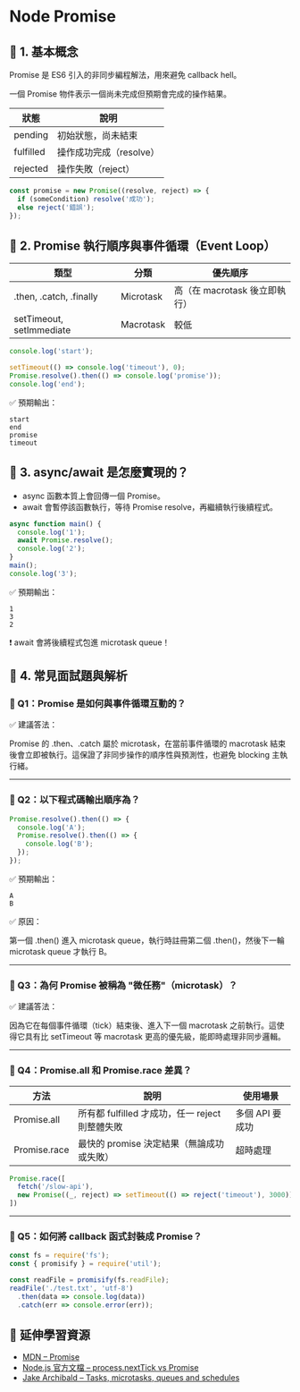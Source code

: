 # Node Promise

## 📌 1. 基本概念

Promise 是 ES6 引入的非同步編程解法，用來避免 callback hell。

一個 Promise 物件表示一個尚未完成但預期會完成的操作結果。

| 狀態      | 說明               |
|-----------|--------------------|
| pending   | 初始狀態，尚未結束 |
| fulfilled | 操作成功完成（resolve） |
| rejected  | 操作失敗（reject） |

```javascript
const promise = new Promise((resolve, reject) => {
  if (someCondition) resolve('成功');
  else reject('錯誤');
});
```

## 📌 2. Promise 執行順序與事件循環（Event Loop）

| 類型                | 分類      | 優先順序                       |
|---------------------|-----------|--------------------------------|
| .then, .catch, .finally | Microtask | 高（在 macrotask 後立即執行）   |
| setTimeout, setImmediate | Macrotask | 較低                           |

```javascript
console.log('start');

setTimeout(() => console.log('timeout'), 0);
Promise.resolve().then(() => console.log('promise'));
console.log('end');
```
✅ 預期輸出：

```
start
end
promise
timeout
```

## 📌 3. async/await 是怎麼實現的？

- async 函數本質上會回傳一個 Promise。
- await 會暫停該函數執行，等待 Promise resolve，再繼續執行後續程式。

```javascript
async function main() {
  console.log('1');
  await Promise.resolve();
  console.log('2');
}
main();
console.log('3');
```
✅ 預期輸出：

```
1
3
2
```
❗ await 會將後續程式包進 microtask queue！

## 📌 4. 常見面試題與解析

### 🧠 Q1：Promise 是如何與事件循環互動的？

✅ 建議答法：

Promise 的 .then、.catch 屬於 microtask，在當前事件循環的 macrotask 結束後會立即被執行。這保證了非同步操作的順序性與預測性，也避免 blocking 主執行緒。

---

### 🧠 Q2：以下程式碼輸出順序為？

```javascript
Promise.resolve().then(() => {
  console.log('A');
  Promise.resolve().then(() => {
    console.log('B');
  });
});
```
✅ 預期輸出：

```
A
B
```

✅ 原因：

第一個 .then() 進入 microtask queue，執行時註冊第二個 .then()，然後下一輪 microtask queue 才執行 B。

---

### 🧠 Q3：為何 Promise 被稱為 "微任務"（microtask）？

✅ 建議答法：

因為它在每個事件循環（tick）結束後、進入下一個 macrotask 之前執行。這使得它具有比 setTimeout 等 macrotask 更高的優先級，能即時處理非同步邏輯。

---

### 🧠 Q4：Promise.all 和 Promise.race 差異？

| 方法         | 說明                                   | 使用場景         |
|--------------|----------------------------------------|------------------|
| Promise.all  | 所有都 fulfilled 才成功，任一 reject 則整體失敗 | 多個 API 要成功  |
| Promise.race | 最快的 promise 決定結果（無論成功或失敗）     | 超時處理         |

```javascript
Promise.race([
  fetch('/slow-api'),
  new Promise((_, reject) => setTimeout(() => reject('timeout'), 3000))
])
```

---

### 🧠 Q5：如何將 callback 函式封裝成 Promise？

```javascript
const fs = require('fs');
const { promisify } = require('util');

const readFile = promisify(fs.readFile);
readFile('./test.txt', 'utf-8')
  .then(data => console.log(data))
  .catch(err => console.error(err));
```

## 📘 延伸學習資源

- [MDN – Promise](https://developer.mozilla.org/zh-TW/docs/Web/JavaScript/Reference/Global_Objects/Promise)
- [Node.js 官方文檔 – process.nextTick vs Promise](https://nodejs.org/en/docs/guides/event-loop-timers-and-nexttick/)
- [Jake Archibald – Tasks, microtasks, queues and schedules](https://jakearchibald.com/2015/tasks-microtasks-queues-and-schedules/)

